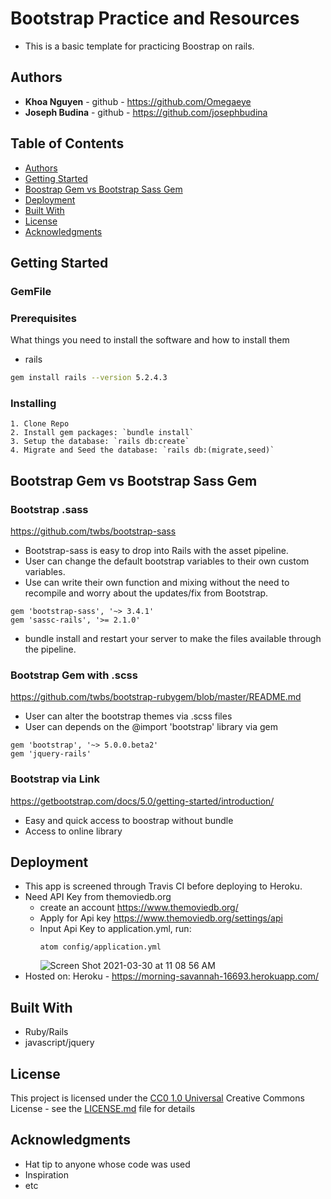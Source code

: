 # Bootstrap Practice and Resources

  * This is a basic template for practicing Boostrap on rails.

## Authors

- **Khoa Nguyen** - github - https://github.com/Omegaeye
- **Joseph Budina** - github - https://github.com/josephbudina

## Table of Contents

  - [Authors](#authors)
  - [Getting Started](#getting-started)
  - [Boostrap Gem vs Bootstrap Sass Gem](#bootstrap-gem-vs-bootstrap-sass)
  - [Deployment](#deployment)
  - [Built With](#built-with)
  - [License](#license)
  - [Acknowledgments](#acknowledgments)

## Getting Started

### GemFile




### Prerequisites

What things you need to install the software and how to install them

* rails
```sh
gem install rails --version 5.2.4.3
```

### Installing

    1. Clone Repo
    2. Install gem packages: `bundle install`
    3. Setup the database: `rails db:create`
    4. Migrate and Seed the database: `rails db:(migrate,seed)`

## Bootstrap Gem vs Bootstrap Sass Gem

### Bootstrap .sass
https://github.com/twbs/bootstrap-sass
  * Bootstrap-sass is easy to drop into Rails with the asset pipeline.
  * User can change the default bootstrap variables to their own custom variables.
  * Use can write their own function and mixing without the need to recompile and worry about the updates/fix from Bootstrap.
```
gem 'bootstrap-sass', '~> 3.4.1'
gem 'sassc-rails', '>= 2.1.0'
```

  * bundle install and restart your server to make the files available through the pipeline.


### Bootstrap Gem with .scss
https://github.com/twbs/bootstrap-rubygem/blob/master/README.md
  * User can alter the bootstrap themes via .scss files
  * User can depends on the @import 'bootstrap' library via gem

```
gem 'bootstrap', '~> 5.0.0.beta2'
gem 'jquery-rails'
```

### Bootstrap via Link
https://getbootstrap.com/docs/5.0/getting-started/introduction/

  * Easy and quick access to boostrap without bundle
  * Access to online library


## Deployment
  * This app is screened through Travis CI before deploying to Heroku.
  * Need API Key from themoviedb.org
      * create an account https://www.themoviedb.org/
      * Apply for Api key https://www.themoviedb.org/settings/api
      * Input Api Key to application.yml, run:  
        ```
        atom config/application.yml
        ```
        ![Screen Shot 2021-03-30 at 11 08 56 AM](https://user-images.githubusercontent.com/46826902/113028529-9c3f5080-9148-11eb-935a-d39b8076bf17.png)
  * Hosted on: Heroku - https://morning-savannah-16693.herokuapp.com/

## Built With

  - Ruby/Rails
  - javascript/jquery

## License

This project is licensed under the [CC0 1.0 Universal](LICENSE.md)
Creative Commons License - see the [LICENSE.md](LICENSE.md) file for
details

## Acknowledgments

  - Hat tip to anyone whose code was used
  - Inspiration
  - etc
